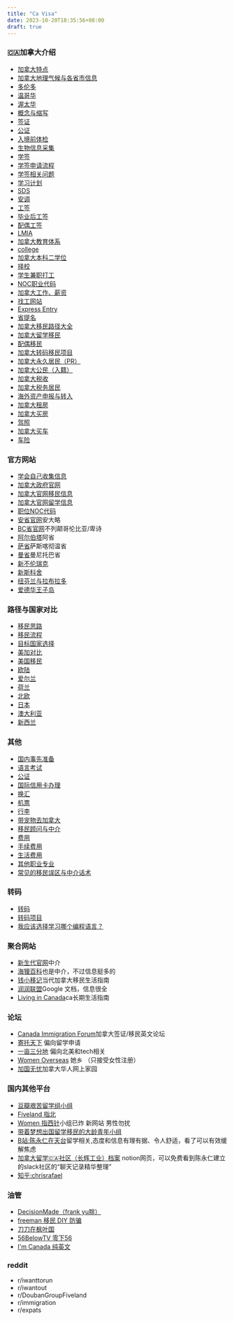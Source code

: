 ```yaml
---
title: "Ca Visa"
date: 2023-10-20T18:35:56+08:00
draft: true
---
```


### 🇨🇦加拿大介绍

- [加拿大特点](http://inforun.info/%E5%8A%A0%E6%8B%BF%E5%A4%A7%E7%89%B9%E7%82%B9)
- [加拿大地理气候与各省市信息](http://inforun.info/%E5%8A%A0%E6%8B%BF%E5%A4%A7%E5%9C%B0%E7%90%86%E6%B0%94%E5%80%99%E4%B8%8E%E5%90%84%E7%9C%81%E5%B8%82%E4%BF%A1%E6%81%AF)
- [多伦多](http://inforun.info/%E5%A4%9A%E4%BC%A6%E5%A4%9A)
- [温哥华](http://inforun.info/%E6%B8%A9%E5%93%A5%E5%8D%8E)
- [渥太华](http://inforun.info/%E6%B8%A5%E5%A4%AA%E5%8D%8E)
- [概念与缩写](http://inforun.info/%E6%A6%82%E5%BF%B5%E4%B8%8E%E7%BC%A9%E5%86%99)
- [签证](http://inforun.info/%E7%AD%BE%E8%AF%81)
- [公证](http://inforun.info/%E5%85%AC%E8%AF%81)
- [入境前体检](http://inforun.info/%E5%85%A5%E5%A2%83%E5%89%8D%E4%BD%93%E6%A3%80)
- [生物信息采集](http://inforun.info/%E7%94%9F%E7%89%A9%E4%BF%A1%E6%81%AF%E9%87%87%E9%9B%86)
- [学签](http://inforun.info/%E5%AD%A6%E7%AD%BE)
- [学签申请流程](http://inforun.info/%E5%AD%A6%E7%AD%BE%E7%94%B3%E8%AF%B7%E6%B5%81%E7%A8%8B)
- [学签相关问题](http://inforun.info/%E5%AD%A6%E7%AD%BE%E7%9B%B8%E5%85%B3%E9%97%AE%E9%A2%98)
- [学习计划](http://inforun.info/%E5%AD%A6%E4%B9%A0%E8%AE%A1%E5%88%92)
- [SDS](http://inforun.info/sds)
- [安调](http://inforun.info/%E5%AE%89%E8%B0%83)
- [工签](http://inforun.info/%E5%B7%A5%E7%AD%BE)
- [毕业后工签](http://inforun.info/%E6%AF%95%E4%B8%9A%E5%90%8E%E5%B7%A5%E7%AD%BE)
- [配偶工签](http://inforun.info/%E9%85%8D%E5%81%B6%E5%B7%A5%E7%AD%BE)
- [LMIA](http://inforun.info/lmia)
- [加拿大教育体系](http://inforun.info/%E5%8A%A0%E6%8B%BF%E5%A4%A7%E6%95%99%E8%82%B2%E4%BD%93%E7%B3%BB)
- [college](http://inforun.info/college)
- [加拿大本科二学位](http://inforun.info/%E5%8A%A0%E6%8B%BF%E5%A4%A7%E6%9C%AC%E7%A7%91%E4%BA%8C%E5%AD%A6%E4%BD%8D)
- [择校](http://inforun.info/%E6%8B%A9%E6%A0%A1)
- [学生兼职打工](http://inforun.info/%E5%AD%A6%E7%94%9F%E5%85%BC%E8%81%8C%E6%89%93%E5%B7%A5)
- [NOC职业代码](http://inforun.info/noc%E8%81%8C%E4%B8%9A%E4%BB%A3%E7%A0%81)
- [加拿大工作、薪资](http://inforun.info/%E5%8A%A0%E6%8B%BF%E5%A4%A7%E5%B7%A5%E4%BD%9C-%E8%96%AA%E8%B5%84)
- [找工网站](http://inforun.info/%E6%89%BE%E5%B7%A5%E7%BD%91%E7%AB%99)
- [Express Entry](http://inforun.info/express-entry)
- [省提名](http://inforun.info/%E7%9C%81%E6%8F%90%E5%90%8D)
- [加拿大移民路径大全](http://inforun.info/%E5%8A%A0%E6%8B%BF%E5%A4%A7%E7%A7%BB%E6%B0%91%E8%B7%AF%E5%BE%84%E5%A4%A7%E5%85%A8)
- [加拿大留学移民](http://inforun.info/%E5%8A%A0%E6%8B%BF%E5%A4%A7%E7%95%99%E5%AD%A6%E7%A7%BB%E6%B0%91)
- [配偶移民](http://inforun.info/%E9%85%8D%E5%81%B6%E7%A7%BB%E6%B0%91)
- [加拿大转码移民项目](http://inforun.info/%E5%8A%A0%E6%8B%BF%E5%A4%A7%E8%BD%AC%E7%A0%81%E7%A7%BB%E6%B0%91%E9%A1%B9%E7%9B%AE)
- [加拿大永久居民（PR）](http://inforun.info/%E5%8A%A0%E6%8B%BF%E5%A4%A7%E6%B0%B8%E4%B9%85%E5%B1%85%E6%B0%91)
- [加拿大公民（入籍）](http://inforun.info/%E5%8A%A0%E6%8B%BF%E5%A4%A7%E5%85%AC%E6%B0%91)
- [加拿大税收](http://inforun.info/%E5%8A%A0%E6%8B%BF%E5%A4%A7%E7%A8%8E%E6%94%B6)
- [加拿大税务居民](http://inforun.info/%E5%8A%A0%E6%8B%BF%E5%A4%A7%E7%A8%8E%E5%8A%A1%E5%B1%85%E6%B0%91)
- [海外资产申报与转入](http://inforun.info/%E6%B5%B7%E5%A4%96%E8%B5%84%E4%BA%A7%E7%94%B3%E6%8A%A5%E4%B8%8E%E8%BD%AC%E5%85%A5)
- [加拿大租房](http://inforun.info/%E5%8A%A0%E6%8B%BF%E5%A4%A7%E7%A7%9F%E6%88%BF)
- [加拿大买房](http://inforun.info/%E5%8A%A0%E6%8B%BF%E5%A4%A7%E4%B9%B0%E6%88%BF)
- [驾照](http://inforun.info/%E9%A9%BE%E7%85%A7)
- [加拿大买车](http://inforun.info/%E5%8A%A0%E6%8B%BF%E5%A4%A7%E4%B9%B0%E8%BD%A6)
- [车险](http://inforun.info/%E8%BD%A6%E9%99%A9)

### 官方网站
- [学会自己收集信息](http://inforun.info/%E5%A6%82%E4%BD%95%E8%87%AA%E5%B7%B1%E6%94%B6%E9%9B%86%E8%8E%B7%E5%8F%96%E7%A7%BB%E6%B0%91%E4%BF%A1%E6%81%AF)
- [加拿大政府官网](https://www.canada.ca/en.html)
- [加拿大官网移民信息](https://www.canada.ca/en/immigration-refugees-citizenship/services/immigrate-canada.html)
- [加拿大官网留学信息](https://www.canada.ca/en/immigration-refugees-citizenship/services/study-canada.html)
- [职位NOC代码](https://noc.esdc.gc.ca/Structure/Hierarchy?GoCTemplateCulture=en-CA)
- [安省官网](https://www.ontario.ca/page/government-ontario)安大略
- [BC省官网](https://www.welcomebc.ca)不列颠哥伦比亚/卑诗
- [阿尔伯塔](https://www.alberta.ca/)阿省
- [萨省](https://www.saskatchewan.ca/)萨斯喀彻温省
- [曼省](https://www.gov.mb.ca/)曼尼托巴省
- [新不伦瑞克](https://www2.gnb.ca/content/gnb/en.html)
- [新斯科舍](https://novascotiaimmigration.com/)
- [纽芬兰与拉布拉多](https://www.newfoundlandlabrador.com/)
- [爱德华王子岛](https://www.tourismpei.com/)

### 路径与国家对比

- [移民思路](http://inforun.info/%E7%A7%BB%E6%B0%91%E6%80%9D%E8%B7%AF)
- [移民流程](http://inforun.info/%E7%A7%BB%E6%B0%91%E6%B5%81%E7%A8%8B)
- [目标国家选择](http://inforun.info/%E7%9B%AE%E6%A0%87%E5%9B%BD%E5%AE%B6%E9%80%89%E6%8B%A9)
- [美加对比](http://inforun.info/%E7%BE%8E%E5%8A%A0%E5%AF%B9%E6%AF%94)
- [美国移民](http://inforun.info/%E7%BE%8E%E5%9B%BD%E7%A7%BB%E6%B0%91)
- [欧陆](http://inforun.info/%E6%AC%A7%E9%99%86)
- [爱尔兰](http://inforun.info/%E7%88%B1%E5%B0%94%E5%85%B0)
- [荷兰](http://inforun.info/%E8%8D%B7%E5%85%B0)
- [北欧](http://inforun.info/%E5%8C%97%E6%AC%A7)
- [日本](http://inforun.info/%E6%97%A5%E6%9C%AC)
- [澳大利亚](http://inforun.info/%E6%BE%B3%E5%A4%A7%E5%88%A9%E4%BA%9A)
- [新西兰](http://inforun.info/%E6%96%B0%E8%A5%BF%E5%85%B0)

### 其他
- [国内事先准备](http://inforun.info/%E5%9B%BD%E5%86%85%E4%BA%8B%E5%85%88%E5%87%86%E5%A4%87)
- [语言考试](http://inforun.info/%E8%AF%AD%E8%A8%80%E8%80%83%E8%AF%95)
- [公证](http://inforun.info/%E5%85%AC%E8%AF%81)
- [国际信用卡办理](http://inforun.info/%E5%9B%BD%E9%99%85%E4%BF%A1%E7%94%A8%E5%8D%A1%E5%8A%9E%E7%90%86)
- [换汇](http://inforun.info/%E6%8D%A2%E6%B1%87)
- [机票](http://inforun.info/%E6%9C%BA%E7%A5%A8)
- [行李](http://inforun.info/%E8%A1%8C%E6%9D%8E)
- [带宠物去加拿大](http://inforun.info/%E5%B8%A6%E5%AE%A0%E7%89%A9%E5%8E%BB%E5%8A%A0%E6%8B%BF%E5%A4%A7)
- [移民顾问与中介](http://inforun.info/%E7%A7%BB%E6%B0%91%E9%A1%BE%E9%97%AE%E4%B8%8E%E4%B8%AD%E4%BB%8B)
- [费用](http://inforun.info/%E8%B4%B9%E7%94%A8)
- [手续费用](http://inforun.info/%E6%89%8B%E7%BB%AD%E8%B4%B9%E7%94%A8)
- [生活费用](http://inforun.info/%E7%94%9F%E6%B4%BB%E8%B4%B9%E7%94%A8)
- [其他职业专业](http://inforun.info/%E5%85%B6%E4%BB%96%E8%81%8C%E4%B8%9A%E4%B8%93%E4%B8%9A)
- [常见的移民误区与中介话术](http://inforun.info/%E5%B8%B8%E8%A7%81%E7%9A%84%E7%A7%BB%E6%B0%91%E8%AF%AF%E5%8C%BA%E4%B8%8E%E4%B8%AD%E4%BB%8B%E8%AF%9D%E6%9C%AF)

### 转码

- [转码](http://inforun.info/%E8%BD%AC%E7%A0%81)
- [转码项目](http://inforun.info/%E8%BD%AC%E7%A0%81%E9%A1%B9%E7%9B%AE)
- [我应该选择学习哪个编程语言？](http://inforun.info/%E6%88%91%E5%BA%94%E8%AF%A5%E9%80%89%E6%8B%A9%E5%AD%A6%E4%B9%A0%E5%93%AA%E4%B8%AA%E7%BC%96%E7%A8%8B%E8%AF%AD%E8%A8%80)

### 聚合网站
- [新生代官网](https://eoivisa.com/)中介
- [海狸百科](https://www.hailibk.com/)也是中介，不过信息挺多的
- [钱小移记](https://qianxiaoyi.com/)当代加拿大移民生活指南
- [润润联盟](https://docs.google.com/document/d/17bYHPvOUbA2ElMnc55_Jy2A39syFRwvg9HBEon3aAJ4/edit#heading=h.97krkiem0tk)Google 文档，信息很全
- [Living in Canada](https://www.livingin-canada.com/)ca长期生活指南

### 论坛

- [Canada Immigration Forum](https://www.canadavisa.com/canada-immigration-discussion-board/)加拿大签证/移民英文论坛
- [寄托天下](https://www.gter.net/) 偏向留学申请
- [一亩三分地](https://www.1point3acres.com/bbs/) 偏向北美和tech相关
- [Women Overseas](https://womenoverseas.com/login) 她乡 （只接受女性注册）
- [加国无忧](https://www.51.ca/)加拿大华人网上家园

### 国内其他平台

- [豆瓣艰苦留学组小组](https://www.douban.com/group/707650)
- [Fiveland 指北](https://www.douban.com/group/fiveland)
- [Women 指西针](https://sherooc.club/)小组已炸 新网站 男性勿扰
- [带着梦想出国留学移民的大龄青年小组](https://www.douban.com/group/the-dreamer)
- [B站:陈永仁在天台](https://space.bilibili.com/197625229?share_from=space&share_medium=iphone&share_plat=ios&share_session_id=76757EBC-AF3A-4607-A3F7-6055338972E9&share_source=COPY&share_tag=s_i&timestamp=1669443957&unique_k=SUna57N0)留学相关,态度和信息有理有据、令人舒适，看了可以有效缓解焦虑
- [加拿大留学🇨🇦社区（长辉工业）档案](https://aboard-telescope-bb9.notion.site/36c7967320324226aa131db78aa6219d) notion网页，可以免费看到陈永仁建立的slack社区的“聊天记录精华整理”
- [知乎:chrisrafael](https://www.zhihu.com/people/liao-jia-xing/posts)

### 油管
- [DecisionMade（frank yu胖）](https://www.youtube.com/c/DecisionMade)
- [freeman 移民 DIY 防骗](https://www.youtube.com/c/freemanyimin)
- [刀刀在枫叶国](https://www.youtube.com/@daodao-ca)
- [56BelowTV 零下56](https://www.youtube.com/@56BelowTV)
- [I'm Canada 纯英文](https://www.youtube.com/c/ImCanada)

### reddit
- r/iwanttorun
- r/iwantout
- r/DoubanGroupFiveland
- r/immigration
- r/expats
